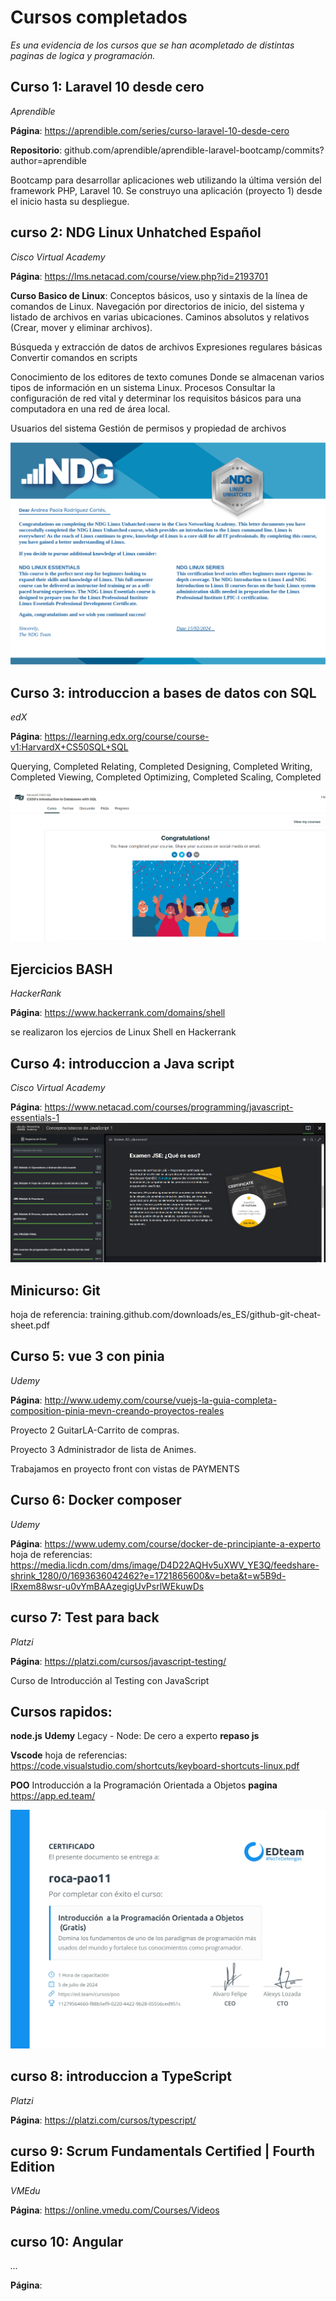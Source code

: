 # Cursos completados 

_Es una evidencia de los cursos que se han acompletado de distintas paginas de logica y programación._

## Curso 1: Laravel 10 desde cero

_Aprendible_

**Página**: https://aprendible.com/series/curso-laravel-10-desde-cero

**Repositorio**: github.com/aprendible/aprendible-laravel-bootcamp/commits?author=aprendible

Bootcamp para desarrollar aplicaciones web utilizando la última versión del framework PHP, Laravel 10.
Se construyo una aplicación (proyecto 1) desde el inicio hasta su despliegue.


## curso 2: NDG Linux Unhatched Español

_Cisco Virtual Academy_

**Página**: https://lms.netacad.com/course/view.php?id=2193701

**Curso Basico de Linux**: 
Conceptos básicos, uso y sintaxis de la línea de comandos de Linux.
Navegación por directorios de inicio, del sistema y listado de archivos en varias ubicaciones.
Caminos absolutos y relativos (Crear, mover y eliminar archivos).

Búsqueda y extracción de datos de archivos
Expresiones regulares básicas
Convertir comandos en scripts 

Conocimiento de los editores de texto comunes
Donde se almacenan varios tipos de información en un sistema Linux.
Procesos
Consultar la configuración de red vital y determinar los requisitos básicos para una computadora en una red de área local.

Usuarios del sistema
Gestión de permisos y propiedad de archivos

![linux](/NDG-Linux-Unhatc-certificate.png)


## Curso 3: introduccion a bases de datos con SQL 

_edX_

**Página**: https://learning.edx.org/course/course-v1:HarvardX+CS50SQL+SQL

Querying, Completed
Relating, Completed
Designing, Completed
Writing, Completed
Viewing, Completed
Optimizing, Completed
Scaling, Completed

![linux](/Introduction-to-Databases-with-SQL.png)


## Ejercicios BASH

_HackerRank_

**Página**: https://www.hackerrank.com/domains/shell

se realizaron los ejercios de Linux Shell en Hackerrank

## Curso 4: introduccion a Java script

_Cisco Virtual Academy_

**Página**: https://www.netacad.com/courses/programming/javascript-essentials-1
![linux](/Javascript-essentials-1.png)

## Minicurso: Git

hoja de referencia: training.github.com/downloads/es_ES/github-git-cheat-sheet.pdf

## Curso 5: vue 3 con pinia

_Udemy_

**Página**: http://www.udemy.com/course/vuejs-la-guia-completa-composition-pinia-mevn-creando-proyectos-reales

Proyecto 2 GuitarLA-Carrito de compras.

Proyecto 3 Administrador de lista de Animes.

Trabajamos en proyecto front con vistas de PAYMENTS

## Curso 6: Docker composer

_Udemy_

**Página**: https://www.udemy.com/course/docker-de-principiante-a-experto
 hoja de referencias: https://media.licdn.com/dms/image/D4D22AQHv5uXWV_YE3Q/feedshare-shrink_1280/0/1693636042462?e=1721865600&v=beta&t=w5B9d-IRxem88wsr-u0vYmBAAzegigUvPsrlWEkuwDs

## curso 7: Test para back

_Platzi_

**Página**: https://platzi.com/cursos/javascript-testing/

Curso de Introducción al Testing con JavaScript

## Cursos rapidos: 

**node.js** __Udemy__ Legacy - Node: De cero a experto
**repaso js**

**Vscode** hoja de referencias: https://code.visualstudio.com/shortcuts/keyboard-shortcuts-linux.pdf

**POO** Introducción a la Programación Orientada a Objetos **pagina** https://app.ed.team/

![linux](/certificad-curso-poo.png)

## curso 8: introduccion a TypeScript

_Platzi_

**Página**: https://platzi.com/cursos/typescript/

## curso 9: Scrum Fundamentals Certified | Fourth Edition

_VMEdu_

**Página**: https://online.vmedu.com/Courses/Videos

## curso 10: Angular

_..._

**Página**: 

